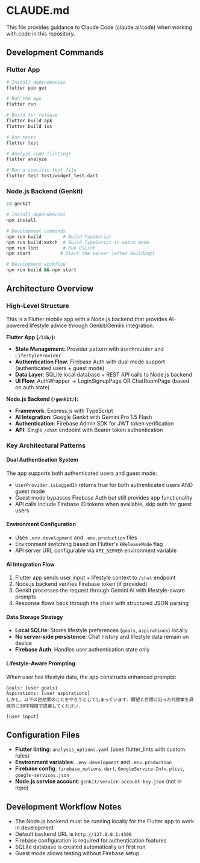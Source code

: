 # CLAUDE.md

This file provides guidance to Claude Code (claude.ai/code) when working with code in this repository.

## Development Commands

### Flutter App
```bash
# Install dependencies
flutter pub get

# Run the app
flutter run

# Build for release
flutter build apk
flutter build ios

# Run tests
flutter test

# Analyze code (linting)
flutter analyze

# Run a specific test file
flutter test test/widget_test.dart
```

### Node.js Backend (Genkit)
```bash
cd genkit

# Install dependencies
npm install

# Development commands
npm run build        # Build TypeScript
npm run build:watch  # Build TypeScript in watch mode
npm run lint         # Run ESLint
npm start           # Start the server (after building)

# Development workflow
npm run build && npm start
```

## Architecture Overview

### High-Level Structure
This is a Flutter mobile app with a Node.js backend that provides AI-powered lifestyle advice through Genkit/Gemini integration.

**Flutter App (`/lib/`):**
- **State Management**: Provider pattern with `UserProvider` and `LifestyleProvider`
- **Authentication Flow**: Firebase Auth with dual mode support (authenticated users + guest mode)
- **Data Layer**: SQLite local database + REST API calls to Node.js backend
- **UI Flow**: AuthWrapper → LoginSignupPage OR ChatRoomPage (based on auth state)

**Node.js Backend (`/genkit/`):**
- **Framework**: Express.js with TypeScript
- **AI Integration**: Google Genkit with Gemini Pro 1.5 Flash
- **Authentication**: Firebase Admin SDK for JWT token verification
- **API**: Single `/chat` endpoint with Bearer token authentication

### Key Architectural Patterns

#### Dual Authentication System
The app supports both authenticated users and guest mode:
- `UserProvider.isLoggedIn` returns true for both authenticated users AND guest mode
- Guest mode bypasses Firebase Auth but still provides app functionality
- API calls include Firebase ID tokens when available, skip auth for guest users

#### Environment Configuration
- Uses `.env.development` and `.env.production` files
- Environment switching based on Flutter's `kReleaseMode` flag
- API server URL configurable via `API_SERVER` environment variable

#### AI Integration Flow
1. Flutter app sends user input + lifestyle context to `/chat` endpoint
2. Node.js backend verifies Firebase token (if provided)
3. Genkit processes the request through Gemini AI with lifestyle-aware prompts
4. Response flows back through the chain with structured JSON parsing

#### Data Storage Strategy
- **Local SQLite**: Stores lifestyle preferences (`goals`, `aspirations`) locally
- **No server-side persistence**: Chat history and lifestyle data remain on device
- **Firebase Auth**: Handles user authentication state only

#### Lifestyle-Aware Prompting
When user has lifestyle data, the app constructs enhanced prompts:
```
Goals: [user goals]
Aspirations: [user aspirations]
しかし，以下の逆効果のことをやろうとしてしまっています．願望と目標に沿った代替案を具体的に30字程度で提案してください．

[user input]
```

## Configuration Files

- **Flutter linting**: `analysis_options.yaml` (uses flutter_lints with custom rules)
- **Environment variables**: `.env.development` and `.env.production`
- **Firebase config**: `firebase_options.dart`, `GoogleService-Info.plist`, `google-services.json`
- **Node.js service account**: `genkit/service-account-key.json` (not in repo)

## Development Workflow Notes

- The Node.js backend must be running locally for the Flutter app to work in development
- Default backend URL is `http://127.0.0.1:4300`
- Firebase configuration is required for authentication features
- SQLite database is created automatically on first run
- Guest mode allows testing without Firebase setup
